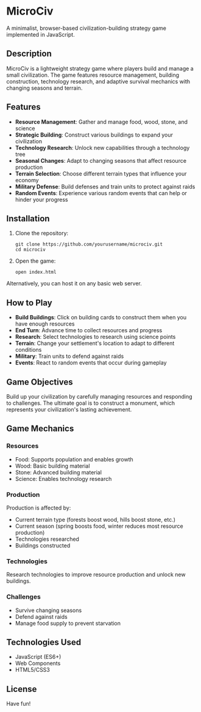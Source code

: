 # MicroCiv

A minimalist, browser-based civilization-building strategy game implemented in JavaScript.

## Description

MicroCiv is a lightweight strategy game where players build and manage a small civilization. The game features resource management, building construction, technology research, and adaptive survival mechanics with changing seasons and terrain.

## Features

- **Resource Management**: Gather and manage food, wood, stone, and science
- **Strategic Building**: Construct various buildings to expand your civilization
- **Technology Research**: Unlock new capabilities through a technology tree
- **Seasonal Changes**: Adapt to changing seasons that affect resource production
- **Terrain Selection**: Choose different terrain types that influence your economy
- **Military Defense**: Build defenses and train units to protect against raids
- **Random Events**: Experience various random events that can help or hinder your progress

## Installation

1. Clone the repository:
   ```
   git clone https://github.com/yourusername/microciv.git
   cd microciv
   ```

2. Open the game:
   ```
   open index.html
   ```

Alternatively, you can host it on any basic web server.

## How to Play

- **Build Buildings**: Click on building cards to construct them when you have enough resources
- **End Turn**: Advance time to collect resources and progress
- **Research**: Select technologies to research using science points
- **Terrain**: Change your settlement's location to adapt to different conditions
- **Military**: Train units to defend against raids
- **Events**: React to random events that occur during gameplay

## Game Objectives

Build up your civilization by carefully managing resources and responding to challenges. The ultimate goal is to construct a monument, which represents your civilization's lasting achievement.

## Game Mechanics

### Resources
- Food: Supports population and enables growth
- Wood: Basic building material
- Stone: Advanced building material
- Science: Enables technology research

### Production
Production is affected by:
- Current terrain type (forests boost wood, hills boost stone, etc.)
- Current season (spring boosts food, winter reduces most resource production)
- Technologies researched
- Buildings constructed

### Technologies
Research technologies to improve resource production and unlock new buildings.

### Challenges
- Survive changing seasons
- Defend against raids
- Manage food supply to prevent starvation

## Technologies Used

- JavaScript (ES6+)
- Web Components
- HTML5/CSS3

## License

Have fun!
